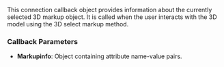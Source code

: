 This connection callback object provides information about the currently selected 3D markup object. It is called when the user interacts with the 3D model using the 3D select markup method.

### Callback Parameters
- **Markupinfo**: Object containing attribute name-value pairs.